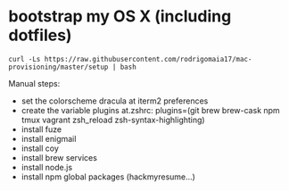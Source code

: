 # bootstrap my OS X (including dotfiles) 
```
curl -Ls https://raw.githubusercontent.com/rodrigomaia17/mac-provisioning/master/setup | bash

```

Manual steps:
  - set the colorscheme dracula at iterm2 preferences
  - create the variable plugins at.zshrc: plugins=(git brew brew-cask npm tmux vagrant zsh_reload zsh-syntax-highlighting)
  - install fuze
  - install enigmail
  - install coy
  - install brew services
  - install node.js
  - install npm global packages (hackmyresume...)
